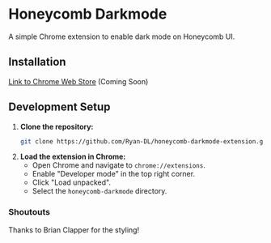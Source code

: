 # Honeycomb Darkmode

A simple Chrome extension to enable dark mode on Honeycomb UI.

## Installation

[Link to Chrome Web Store]() (Coming Soon)

## Development Setup

1.  **Clone the repository:**
    ```bash
    git clone https://github.com/Ryan-DL/honeycomb-darkmode-extension.git
    ```
2.  **Load the extension in Chrome:**
    *   Open Chrome and navigate to `chrome://extensions`.
    *   Enable "Developer mode" in the top right corner.
    *   Click "Load unpacked".
    *   Select the `honeycomb-darkmode` directory.

### Shoutouts

Thanks to Brian Clapper for the styling!
